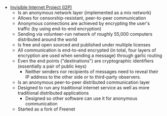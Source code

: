 - [Invisible Internet Project (I2P)](https://en.wikipedia.org/wiki/I2P)
  - Is an anonymous network layer (implemented as a mix network)
  - Allows for censorship-resistant, peer-to-peer communication
  - Anonymous connections are achieved by encrypting the user's traffic (by using end-to-end encryption)
  - Sending via volunteer-run network of roughly 55,000 computers distributed around the world
  - Is free and open sourced and published under multiple licenses
  - All communication is end-to-end encrypted (in total, four layers of encryption are used when sending a message) through garlic routing
  - Even the end points ("destinations") are cryptographic identifiers (essentially a pair of public keys)
    - Neither senders nor recipients of messages need to reveal their IP address to the other side or to third-party observers.
  - Is an anonymous peer-to-peer distributed communication layer
  - Designed to run any traditional internet service as well as more traditional distributed applications
    - Designed so other software can use it for anonymous communication
  - Started as a fork of Freenet
